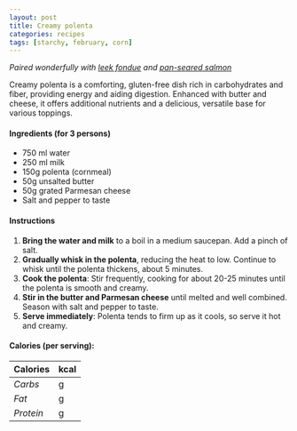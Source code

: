 ```yaml
---
layout: post
title: Creamy polenta
categories: recipes
tags: [starchy, february, corn]
---
```


*Paired wonderfully with <a href="/recipes/leek-fondue">leek fondue</a> and <a href="/recipes/pan-seared-salmon">pan-seared salmon</a>*

Creamy polenta is a comforting, gluten-free dish rich in carbohydrates and fiber, providing energy and aiding digestion. Enhanced with butter and cheese, it offers additional nutrients and a delicious, versatile base for various toppings.

#### Ingredients (for 3 persons)
- 750 ml water
- 250 ml milk
- 150g polenta (cornmeal)
- 50g unsalted butter
- 50g grated Parmesan cheese
- Salt and pepper to taste

#### Instructions

1. **Bring the water and milk** to a boil in a medium saucepan. Add a pinch of salt.
2. **Gradually whisk in the polenta**, reducing the heat to low. Continue to whisk until the polenta thickens, about 5 minutes.
3. **Cook the polenta**: Stir frequently, cooking for about 20-25 minutes until the polenta is smooth and creamy.
4. **Stir in the butter and Parmesan cheese** until melted and well combined. Season with salt and pepper to taste.
5. **Serve immediately**: Polenta tends to firm up as it cools, so serve it hot and creamy.

#### Calories (per serving):

| **Calories** | kcal |
| ----------- | ----------- |
| *Carbs* | g |
| *Fat* | g |
| *Protein* | g |